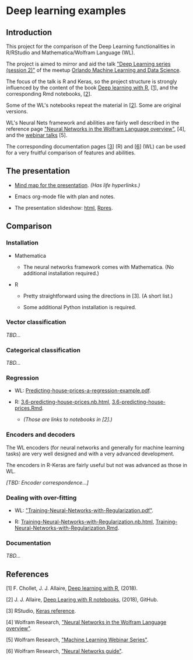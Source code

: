 # Deep learning examples

## Introduction

This project for the comparison of the Deep Learning functionalities in R/RStudio and Mathematica/Wolfram Language (WL).

The project is aimed to mirror and aid the talk 
["Deep Learning series (session 2)"](https://www.meetup.com/Orlando-MLDS/events/250086544/)
of the meetup
[Orlando Machine Learning and Data Science](https://www.meetup.com/Orlando-MLDS).

The focus of the talk is R and Keras, so the project structure is strongly influenced by the content 
of the book [Deep learning with R](https://www.manning.com/books/deep-learning-with-r), 
\[[1](https://www.manning.com/books/deep-learning-with-r)\], and 
the corresponding Rmd notebooks, \[[2](https://github.com/jjallaire/deep-learning-with-r-notebooks)\].

Some of the WL's notebooks repeat the material in \[[2](https://github.com/jjallaire/deep-learning-with-r-notebooks)\]. 
Some are original versions.

WL's Neural Nets framework and abilities are fairly well described in the 
reference page 
["Neural Networks in the Wolfram Language overview"](http://reference.wolfram.com/language/tutorial/NeuralNetworksOverview.html), \[4\],
and the [webinar talks](http://www.wolfram.com/broadcast/c?c=442) \[5\].

The corresponding documentation pages 
\[[3](https://keras.rstudio.com/reference/index.html)\] (R) and 
\[[6](http://reference.wolfram.com/language/guide/NeuralNetworks.html)\] (WL) 
can be used for a very fruitful comparison of features and abilities.

## The presentation

- [Mind map for the presentation](https://github.com/antononcube/MathematicaVsR/blob/master/Projects/DeepLearningExamples/Diagrams/Deep-learning-with-Keras-in-R-mind-map.pdf).
*(Has life hyperlinks.)*

- Emacs org-mode file with plan and notes.

- The presentation slideshow: 
  [html](http://htmlpreview.github.io/?https://github.com/antononcube/MathematicaVsR/blob/master/Projects/DeepLearningExamples/R/Keras-with-R-talk-slideshow.html#/),
  [Rpres](https://github.com/antononcube/MathematicaVsR/blob/master/Projects/DeepLearningExamples/R/Keras-with-R-talk-slideshow.Rpres).

## Comparison 

### Installation

- Mathematica

  - The neural networks framework comes with Mathematica. (No additional installation required.)

- R

  - Pretty straightforward using the directions in \[3\]. (A short list.)

  - Some additional Python installation is required. 

### Vector classification

*TBD...*

### Categorical classification

*TBD...*

### Regression

- WL: 
[Predicting-house-prices-a-regression-example.pdf](https://github.com/antononcube/MathematicaVsR/blob/master/Projects/DeepLearningExamples/Mathematica/Predicting-house-prices-a-regression-example.pdf).

- R:
[3.6-predicting-house-prices.nb.html](https://jjallaire.github.io/deep-learning-with-r-notebooks/notebooks/3.6-predicting-house-prices.nb.html),
[3.6-predicting-house-prices.Rmd](https://github.com/jjallaire/deep-learning-with-r-notebooks/blob/master/notebooks/3.6-predicting-house-prices.Rmd).
 
  - *(Those are links to notebooks in \[2\].)*
  
### Encoders and decoders

The WL encoders (for neural networks and generally for machine learning tasks) are very well designed 
and with a very advanced development.

The encoders in R-Keras are fairly useful but not was advanced as those in WL.

*[TBD: Encoder correspondence...]* 

### Dealing with over-fitting

- WL: 
["Training-Neural-Networks-with-Regularization.pdf"](https://github.com/antononcube/MathematicaVsR/blob/master/Projects/DeepLearningExamples/Mathematica/Training-Neural-Networks-with-Regularization.pdf).

- R:
[Training-Neural-Networks-with-Regularization.nb.html](http://htmlpreview.github.io/?https://github.com/antononcube/MathematicaVsR/blob/master/Projects/DeepLearningExamples/R/Training-Neural-Networks-with-Regularization.nb.html),
[Training-Neural-Networks-with-Regularization.Rmd](https://github.com/antononcube/MathematicaVsR/blob/master/Projects/DeepLearningExamples/R/Training-Neural-Networks-with-Regularization.Rmd).


### Documentation
 
*TBD...*

## References

\[1\] F. Chollet, J. J. Allaire, [Deep learning with R](https://www.manning.com/books/deep-learning-with-r), (2018).

\[2\] J. J. Allaire, [Deep Learing with R notebooks](https://github.com/jjallaire/deep-learning-with-r-notebooks), (2018), GitHub.

\[3\] RStudio, [Keras reference](https://keras.rstudio.com/reference/index.html).

\[4\] Wolfram Research, ["Neural Networks in the Wolfram Language overview"](http://reference.wolfram.com/language/tutorial/NeuralNetworksOverview.html).

\[5\] Wolfram Research, ["Machine Learning Webinar Series"](http://www.wolfram.com/broadcast/c?c=442).
 
\[6\] Wolfram Research, ["Neural Networks guide"](http://reference.wolfram.com/language/guide/NeuralNetworks.html).   

